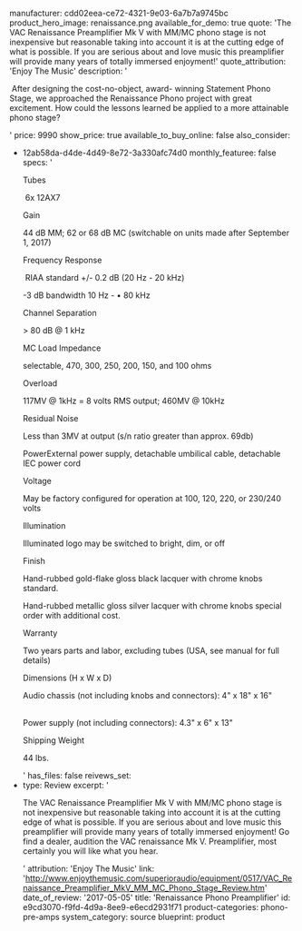 manufacturer: cdd02eea-ce72-4321-9e03-6a7b7a9745bc
product_hero_image: renaissance.png
available_for_demo: true
quote: 'The VAC Renaissance Preamplifier Mk V with MM/MC phono stage is not inexpensive but reasonable taking into account it is at the cutting edge of what is possible. If you are serious about and love music this preamplifier will provide many years of totally immersed enjoyment!'
quote_attribution: 'Enjoy The Music'
description: '<p>&nbsp;After designing the cost-no-object, award- winning Statement Phono Stage, we approached the Renaissance Phono project with great excitement. How could the lessons learned be applied to a more attainable phono stage?&nbsp;&nbsp;</p>'
price: 9990
show_price: true
available_to_buy_online: false
also_consider:
  - 12ab58da-d4de-4d49-8e72-3a330afc74d0
monthly_featuree: false
specs: '<p>Tubes</p><p>&nbsp;6x 12AX7</p><p>Gain</p><p>44 dB MM; 62 or 68 dB MC (switchable on units made after September 1, 2017)</p><p>Frequency Response</p><p>&nbsp;RIAA standard +/- 0.2 dB (20 Hz - 20 kHz)<br></p><p>-3 dB bandwidth 10 Hz - • 80 kHz</p><p>Channel Separation</p><p>&gt; 80 dB @ 1 kHz</p><p>MC Load Impedance</p><p>selectable, 470, 300, 250, 200, 150, and 100 ohms</p><p>Overload</p><p>117MV @ 1kHz = 8 volts RMS output; 460MV @ 10kHz</p><p>Residual Noise</p><p>Less than 3MV at output (s/n ratio greater than approx. 69db)</p><p>PowerExternal power supply, detachable umbilical cable, detachable IEC power cord</p><p>Voltage</p><p>May be factory configured for operation at 100, 120, 220, or 230/240 volts</p><p>Illumination</p><p>Illuminated logo may be switched to bright, dim, or off</p><p>Finish</p><p>Hand-rubbed gold-flake gloss black lacquer with chrome knobs standard.</p><p>Hand-rubbed metallic gloss silver lacquer with chrome knobs special order with additional cost.</p><p>Warranty</p><p>Two years parts and labor, excluding tubes (USA, see manual for full details)</p><p>Dimensions (H x W x D)</p><p>Audio chassis (not including knobs and connectors): 4" x 18" x 16"</p><p><br>Power supply (not including connectors): 4.3" x 6" x 13"&nbsp;<br></p><p>Shipping Weight</p><p>44 lbs.&nbsp;</p>'
has_files: false
reivews_set:
  -
    type: Review
    excerpt: '<p>The VAC Renaissance Preamplifier Mk V with MM/MC phono stage is not inexpensive but reasonable taking into account it is at the cutting edge of what is possible. If you are serious about and love music this preamplifier will provide many years of totally immersed enjoyment! Go find a dealer, audition the VAC renaissance Mk V. Preamplifier, most certainly you will like what you hear.&nbsp; &nbsp;</p>'
    attribution: 'Enjoy The Music'
    link: 'http://www.enjoythemusic.com/superioraudio/equipment/0517/VAC_Renaissance_Preamplifier_MkV_MM_MC_Phono_Stage_Review.htm'
    date_of_review: '2017-05-05'
title: 'Renaissance Phono Preamplifier'
id: e9cd3070-f9fd-4d9a-8ee9-e6ecd2931f71
product-categories: phono-pre-amps
system_category: source
blueprint: product
